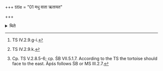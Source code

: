 +++
title = "01 मधु वाता ऋतायत"

+++

<details><summary>थिते</summary>

1. With three verses beginning with madhu vātā r̥tāyate[^1] having anointed a tortoise by means curds mixed with honey with mahī dyauḥ pr̥thivī ca naḥ[^2], (the Adhvaryu facing the east) places it, the living one, with its face to the west, to the east of the naturally perforated (stone).[^3]   

[^1]: TS IV.2.9.g-i.  

[^2]: TS IV.2.9.k.  

[^3]: Cp. TS V.2.8.5-6; cp. ŚB VII.5.1.7. According to the TS the tortoise should face to the east. Āpśs follows ŚB or MS III.2.7. 
</details>
